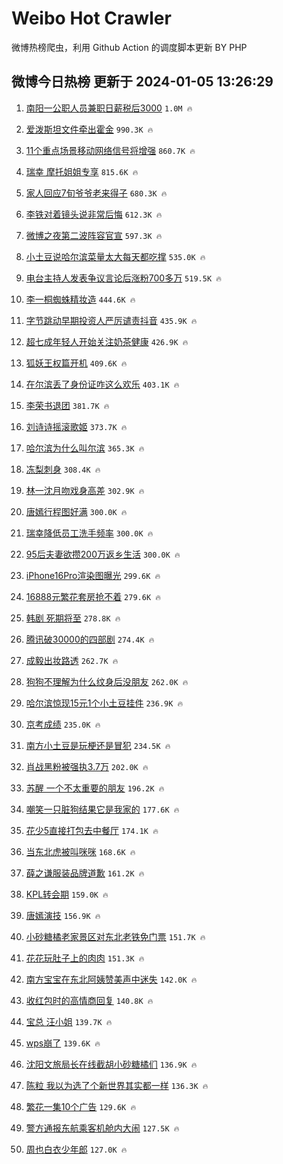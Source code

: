 # Weibo Hot Crawler 



微博热榜爬虫，利用 Github Action 的调度脚本更新 BY PHP 


## 微博今日热榜 更新于 2024-01-05 13:26:29 
1. [南阳一公职人员兼职日薪税后3000](https://s.weibo.com/weibo?q=%23%E5%8D%97%E9%98%B3%E4%B8%80%E5%85%AC%E8%81%8C%E4%BA%BA%E5%91%98%E5%85%BC%E8%81%8C%E6%97%A5%E8%96%AA%E7%A8%8E%E5%90%8E3000%23&t=31&band_rank=1&Refer=top) `1.0M 🔥` 

1. [爱泼斯坦文件牵出霍金](https://s.weibo.com/weibo?q=%23%E7%88%B1%E6%B3%BC%E6%96%AF%E5%9D%A6%E6%96%87%E4%BB%B6%E7%89%B5%E5%87%BA%E9%9C%8D%E9%87%91%23&t=31&band_rank=2&Refer=top) `990.3K 🔥` 

1. [11个重点场景移动网络信号将增强](https://s.weibo.com/weibo?q=%2311%E4%B8%AA%E9%87%8D%E7%82%B9%E5%9C%BA%E6%99%AF%E7%A7%BB%E5%8A%A8%E7%BD%91%E7%BB%9C%E4%BF%A1%E5%8F%B7%E5%B0%86%E5%A2%9E%E5%BC%BA%23&t=31&band_rank=3&Refer=top) `860.7K 🔥` 

1. [瑞幸 摩托姐姐专享](https://s.weibo.com/weibo?q=%E7%91%9E%E5%B9%B8%20%E6%91%A9%E6%89%98%E5%A7%90%E5%A7%90%E4%B8%93%E4%BA%AB&t=31&band_rank=4&Refer=top) `815.6K 🔥` 

1. [家人回应7旬爷爷老来得子](https://s.weibo.com/weibo?q=%23%E5%AE%B6%E4%BA%BA%E5%9B%9E%E5%BA%947%E6%97%AC%E7%88%B7%E7%88%B7%E8%80%81%E6%9D%A5%E5%BE%97%E5%AD%90%23&t=31&band_rank=5&Refer=top) `680.3K 🔥` 

1. [李铁对着镜头说非常后悔](https://s.weibo.com/weibo?q=%23%E6%9D%8E%E9%93%81%E5%AF%B9%E7%9D%80%E9%95%9C%E5%A4%B4%E8%AF%B4%E9%9D%9E%E5%B8%B8%E5%90%8E%E6%82%94%23&t=31&band_rank=6&Refer=top) `612.3K 🔥` 

1. [微博之夜第二波阵容官宣](https://s.weibo.com/weibo?q=%23%E5%BE%AE%E5%8D%9A%E4%B9%8B%E5%A4%9C%E7%AC%AC%E4%BA%8C%E6%B3%A2%E9%98%B5%E5%AE%B9%E5%AE%98%E5%AE%A3%23&t=31&band_rank=7&Refer=top) `597.3K 🔥` 

1. [小土豆说哈尔滨菜量太大每天都吃撑](https://s.weibo.com/weibo?q=%23%E5%B0%8F%E5%9C%9F%E8%B1%86%E8%AF%B4%E5%93%88%E5%B0%94%E6%BB%A8%E8%8F%9C%E9%87%8F%E5%A4%AA%E5%A4%A7%E6%AF%8F%E5%A4%A9%E9%83%BD%E5%90%83%E6%92%91%23&t=31&band_rank=8&Refer=top) `535.0K 🔥` 

1. [电台主持人发表争议言论后涨粉700多万](https://s.weibo.com/weibo?q=%23%E7%94%B5%E5%8F%B0%E4%B8%BB%E6%8C%81%E4%BA%BA%E5%8F%91%E8%A1%A8%E4%BA%89%E8%AE%AE%E8%A8%80%E8%AE%BA%E5%90%8E%E6%B6%A8%E7%B2%89700%E5%A4%9A%E4%B8%87%23&t=31&band_rank=9&Refer=top) `519.5K 🔥` 

1. [李一桐蜘蛛精妆造](https://s.weibo.com/weibo?q=%23%E6%9D%8E%E4%B8%80%E6%A1%90%E8%9C%98%E8%9B%9B%E7%B2%BE%E5%A6%86%E9%80%A0%23&t=31&band_rank=10&Refer=top) `444.6K 🔥` 

1. [字节跳动早期投资人严厉谴责抖音](https://s.weibo.com/weibo?q=%23%E5%AD%97%E8%8A%82%E8%B7%B3%E5%8A%A8%E6%97%A9%E6%9C%9F%E6%8A%95%E8%B5%84%E4%BA%BA%E4%B8%A5%E5%8E%89%E8%B0%B4%E8%B4%A3%E6%8A%96%E9%9F%B3%23&t=31&band_rank=11&Refer=top) `435.9K 🔥` 

1. [超七成年轻人开始关注奶茶健康](https://s.weibo.com/weibo?q=%23%E8%B6%85%E4%B8%83%E6%88%90%E5%B9%B4%E8%BD%BB%E4%BA%BA%E5%BC%80%E5%A7%8B%E5%85%B3%E6%B3%A8%E5%A5%B6%E8%8C%B6%E5%81%A5%E5%BA%B7%23&t=31&band_rank=12&Refer=top) `426.9K 🔥` 

1. [狐妖王权篇开机](https://s.weibo.com/weibo?q=%E7%8B%90%E5%A6%96%E7%8E%8B%E6%9D%83%E7%AF%87%E5%BC%80%E6%9C%BA&t=31&band_rank=13&Refer=top) `409.6K 🔥` 

1. [在尔滨丢了身份证咋这么欢乐](https://s.weibo.com/weibo?q=%23%E5%9C%A8%E5%B0%94%E6%BB%A8%E4%B8%A2%E4%BA%86%E8%BA%AB%E4%BB%BD%E8%AF%81%E5%92%8B%E8%BF%99%E4%B9%88%E6%AC%A2%E4%B9%90%23&t=31&band_rank=14&Refer=top) `403.1K 🔥` 

1. [李荣书退团](https://s.weibo.com/weibo?q=%23%E6%9D%8E%E8%8D%A3%E4%B9%A6%E9%80%80%E5%9B%A2%23&t=31&band_rank=15&Refer=top) `381.7K 🔥` 

1. [刘诗诗摇滚歌姬](https://s.weibo.com/weibo?q=%23%E5%88%98%E8%AF%97%E8%AF%97%E6%91%87%E6%BB%9A%E6%AD%8C%E5%A7%AC%23&t=31&band_rank=16&Refer=top) `373.7K 🔥` 

1. [哈尔滨为什么叫尔滨](https://s.weibo.com/weibo?q=%E5%93%88%E5%B0%94%E6%BB%A8%E4%B8%BA%E4%BB%80%E4%B9%88%E5%8F%AB%E5%B0%94%E6%BB%A8&t=31&band_rank=17&Refer=top) `365.3K 🔥` 

1. [冻梨刺身](https://s.weibo.com/weibo?q=%23%E5%86%BB%E6%A2%A8%E5%88%BA%E8%BA%AB%23&t=31&band_rank=18&Refer=top) `308.4K 🔥` 

1. [林一沈月吻戏身高差](https://s.weibo.com/weibo?q=%23%E6%9E%97%E4%B8%80%E6%B2%88%E6%9C%88%E5%90%BB%E6%88%8F%E8%BA%AB%E9%AB%98%E5%B7%AE%23&t=31&band_rank=19&Refer=top) `302.9K 🔥` 

1. [唐嫣行程图好满](https://s.weibo.com/weibo?q=%23%E5%94%90%E5%AB%A3%E8%A1%8C%E7%A8%8B%E5%9B%BE%E5%A5%BD%E6%BB%A1%23&t=31&band_rank=20&Refer=top) `300.0K 🔥` 

1. [瑞幸降低员工洗手频率](https://s.weibo.com/weibo?q=%23%E7%91%9E%E5%B9%B8%E9%99%8D%E4%BD%8E%E5%91%98%E5%B7%A5%E6%B4%97%E6%89%8B%E9%A2%91%E7%8E%87%23&t=31&band_rank=21&Refer=top) `300.0K 🔥` 

1. [95后夫妻欲攒200万返乡生活](https://s.weibo.com/weibo?q=%2395%E5%90%8E%E5%A4%AB%E5%A6%BB%E6%AC%B2%E6%94%92200%E4%B8%87%E8%BF%94%E4%B9%A1%E7%94%9F%E6%B4%BB%23&t=31&band_rank=22&Refer=top) `300.0K 🔥` 

1. [iPhone16Pro渲染图曝光](https://s.weibo.com/weibo?q=%23iPhone16Pro%E6%B8%B2%E6%9F%93%E5%9B%BE%E6%9B%9D%E5%85%89%23&t=31&band_rank=23&Refer=top) `299.6K 🔥` 

1. [16888元繁花套房抢不着](https://s.weibo.com/weibo?q=%2316888%E5%85%83%E7%B9%81%E8%8A%B1%E5%A5%97%E6%88%BF%E6%8A%A2%E4%B8%8D%E7%9D%80%23&t=31&band_rank=24&Refer=top) `279.6K 🔥` 

1. [韩剧 死期将至](https://s.weibo.com/weibo?q=%E9%9F%A9%E5%89%A7%20%E6%AD%BB%E6%9C%9F%E5%B0%86%E8%87%B3&t=31&band_rank=25&Refer=top) `278.8K 🔥` 

1. [腾讯破30000的四部剧](https://s.weibo.com/weibo?q=%23%E8%85%BE%E8%AE%AF%E7%A0%B430000%E7%9A%84%E5%9B%9B%E9%83%A8%E5%89%A7%23&t=31&band_rank=26&Refer=top) `274.4K 🔥` 

1. [成毅出妆路透](https://s.weibo.com/weibo?q=%23%E6%88%90%E6%AF%85%E5%87%BA%E5%A6%86%E8%B7%AF%E9%80%8F%23&t=31&band_rank=27&Refer=top) `262.7K 🔥` 

1. [狗狗不理解为什么纹身后没朋友](https://s.weibo.com/weibo?q=%23%E7%8B%97%E7%8B%97%E4%B8%8D%E7%90%86%E8%A7%A3%E4%B8%BA%E4%BB%80%E4%B9%88%E7%BA%B9%E8%BA%AB%E5%90%8E%E6%B2%A1%E6%9C%8B%E5%8F%8B%23&t=31&band_rank=28&Refer=top) `262.0K 🔥` 

1. [哈尔滨惊现15元1个小土豆挂件](https://s.weibo.com/weibo?q=%23%E5%93%88%E5%B0%94%E6%BB%A8%E6%83%8A%E7%8E%B015%E5%85%831%E4%B8%AA%E5%B0%8F%E5%9C%9F%E8%B1%86%E6%8C%82%E4%BB%B6%23&t=31&band_rank=29&Refer=top) `236.9K 🔥` 

1. [京考成绩](https://s.weibo.com/weibo?q=%E4%BA%AC%E8%80%83%E6%88%90%E7%BB%A9&t=31&band_rank=30&Refer=top) `235.0K 🔥` 

1. [南方小土豆是玩梗还是冒犯](https://s.weibo.com/weibo?q=%23%E5%8D%97%E6%96%B9%E5%B0%8F%E5%9C%9F%E8%B1%86%E6%98%AF%E7%8E%A9%E6%A2%97%E8%BF%98%E6%98%AF%E5%86%92%E7%8A%AF%23&t=31&band_rank=31&Refer=top) `234.5K 🔥` 

1. [肖战黑粉被强执3.7万](https://s.weibo.com/weibo?q=%23%E8%82%96%E6%88%98%E9%BB%91%E7%B2%89%E8%A2%AB%E5%BC%BA%E6%89%A73.7%E4%B8%87%23&t=31&band_rank=32&Refer=top) `202.0K 🔥` 

1. [苏醒 一个不太重要的朋友](https://s.weibo.com/weibo?q=%E8%8B%8F%E9%86%92%20%E4%B8%80%E4%B8%AA%E4%B8%8D%E5%A4%AA%E9%87%8D%E8%A6%81%E7%9A%84%E6%9C%8B%E5%8F%8B&t=31&band_rank=33&Refer=top) `196.2K 🔥` 

1. [嘲笑一只脏狗结果它是我家的](https://s.weibo.com/weibo?q=%23%E5%98%B2%E7%AC%91%E4%B8%80%E5%8F%AA%E8%84%8F%E7%8B%97%E7%BB%93%E6%9E%9C%E5%AE%83%E6%98%AF%E6%88%91%E5%AE%B6%E7%9A%84%23&t=31&band_rank=34&Refer=top) `177.6K 🔥` 

1. [花少5直接打包去中餐厅](https://s.weibo.com/weibo?q=%E8%8A%B1%E5%B0%915%E7%9B%B4%E6%8E%A5%E6%89%93%E5%8C%85%E5%8E%BB%E4%B8%AD%E9%A4%90%E5%8E%85&t=31&band_rank=35&Refer=top) `174.1K 🔥` 

1. [当东北虎被叫咪咪](https://s.weibo.com/weibo?q=%E5%BD%93%E4%B8%9C%E5%8C%97%E8%99%8E%E8%A2%AB%E5%8F%AB%E5%92%AA%E5%92%AA&t=31&band_rank=36&Refer=top) `168.6K 🔥` 

1. [薛之谦服装品牌道歉](https://s.weibo.com/weibo?q=%23%E8%96%9B%E4%B9%8B%E8%B0%A6%E6%9C%8D%E8%A3%85%E5%93%81%E7%89%8C%E9%81%93%E6%AD%89%23&t=31&band_rank=37&Refer=top) `161.2K 🔥` 

1. [KPL转会期](https://s.weibo.com/weibo?q=KPL%E8%BD%AC%E4%BC%9A%E6%9C%9F&t=31&band_rank=38&Refer=top) `159.0K 🔥` 

1. [唐嫣演技](https://s.weibo.com/weibo?q=%E5%94%90%E5%AB%A3%E6%BC%94%E6%8A%80&t=31&band_rank=39&Refer=top) `156.9K 🔥` 

1. [小砂糖橘老家景区对东北老铁免门票](https://s.weibo.com/weibo?q=%23%E5%B0%8F%E7%A0%82%E7%B3%96%E6%A9%98%E8%80%81%E5%AE%B6%E6%99%AF%E5%8C%BA%E5%AF%B9%E4%B8%9C%E5%8C%97%E8%80%81%E9%93%81%E5%85%8D%E9%97%A8%E7%A5%A8%23&t=31&band_rank=40&Refer=top) `151.7K 🔥` 

1. [花花玩肚子上的肉肉](https://s.weibo.com/weibo?q=%23%E8%8A%B1%E8%8A%B1%E7%8E%A9%E8%82%9A%E5%AD%90%E4%B8%8A%E7%9A%84%E8%82%89%E8%82%89%23&t=31&band_rank=41&Refer=top) `151.3K 🔥` 

1. [南方宝宝在东北阿姨赞美声中迷失](https://s.weibo.com/weibo?q=%23%E5%8D%97%E6%96%B9%E5%AE%9D%E5%AE%9D%E5%9C%A8%E4%B8%9C%E5%8C%97%E9%98%BF%E5%A7%A8%E8%B5%9E%E7%BE%8E%E5%A3%B0%E4%B8%AD%E8%BF%B7%E5%A4%B1%23&t=31&band_rank=42&Refer=top) `142.0K 🔥` 

1. [收红包时的高情商回复](https://s.weibo.com/weibo?q=%E6%94%B6%E7%BA%A2%E5%8C%85%E6%97%B6%E7%9A%84%E9%AB%98%E6%83%85%E5%95%86%E5%9B%9E%E5%A4%8D&t=31&band_rank=43&Refer=top) `140.8K 🔥` 

1. [宝总 汪小姐](https://s.weibo.com/weibo?q=%E5%AE%9D%E6%80%BB%20%E6%B1%AA%E5%B0%8F%E5%A7%90&t=31&band_rank=44&Refer=top) `139.7K 🔥` 

1. [wps崩了](https://s.weibo.com/weibo?q=wps%E5%B4%A9%E4%BA%86&t=31&band_rank=45&Refer=top) `139.6K 🔥` 

1. [沈阳文旅局长在线截胡小砂糖橘们](https://s.weibo.com/weibo?q=%23%E6%B2%88%E9%98%B3%E6%96%87%E6%97%85%E5%B1%80%E9%95%BF%E5%9C%A8%E7%BA%BF%E6%88%AA%E8%83%A1%E5%B0%8F%E7%A0%82%E7%B3%96%E6%A9%98%E4%BB%AC%23&t=31&band_rank=46&Refer=top) `136.9K 🔥` 

1. [陈粒 我以为选了个新世界其实都一样](https://s.weibo.com/weibo?q=%E9%99%88%E7%B2%92%20%E6%88%91%E4%BB%A5%E4%B8%BA%E9%80%89%E4%BA%86%E4%B8%AA%E6%96%B0%E4%B8%96%E7%95%8C%E5%85%B6%E5%AE%9E%E9%83%BD%E4%B8%80%E6%A0%B7&t=31&band_rank=47&Refer=top) `136.3K 🔥` 

1. [繁花一集10个广告](https://s.weibo.com/weibo?q=%23%E7%B9%81%E8%8A%B1%E4%B8%80%E9%9B%8610%E4%B8%AA%E5%B9%BF%E5%91%8A%23&t=31&band_rank=48&Refer=top) `129.6K 🔥` 

1. [警方通报东航乘客机舱内大闹](https://s.weibo.com/weibo?q=%23%E8%AD%A6%E6%96%B9%E9%80%9A%E6%8A%A5%E4%B8%9C%E8%88%AA%E4%B9%98%E5%AE%A2%E6%9C%BA%E8%88%B1%E5%86%85%E5%A4%A7%E9%97%B9%23&t=31&band_rank=49&Refer=top) `127.5K 🔥` 

1. [周也白衣少年郎](https://s.weibo.com/weibo?q=%23%E5%91%A8%E4%B9%9F%E7%99%BD%E8%A1%A3%E5%B0%91%E5%B9%B4%E9%83%8E%23&t=31&band_rank=50&Refer=top) `127.0K 🔥` 


